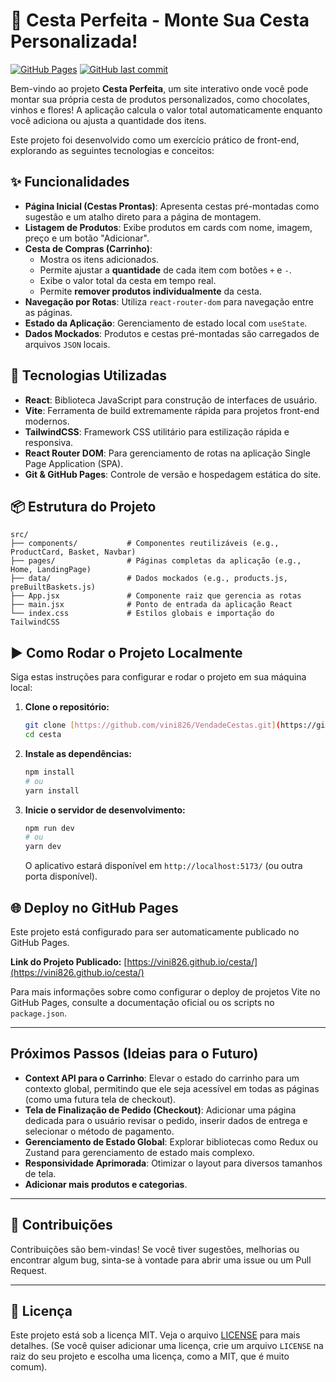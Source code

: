 # 🎁 Cesta Perfeita - Monte Sua Cesta Personalizada!

[![GitHub Pages](https://github.com/vini826/VendadeCestas/actions/workflows/pages/pages-build-deployment/badge.svg)](https://github.com/vini826/VendadeCestas/actions/workflows/pages/pages-build-deployment)
[![GitHub last commit](https://img.shields.io/github/last-commit/vini826/VendadeCestas)](https://github.com/vini826/VendadeCestas/commits/main)

Bem-vindo ao projeto **Cesta Perfeita**, um site interativo onde você pode montar sua própria cesta de produtos personalizados, como chocolates, vinhos e flores! A aplicação calcula o valor total automaticamente enquanto você adiciona ou ajusta a quantidade dos itens.

Este projeto foi desenvolvido como um exercício prático de front-end, explorando as seguintes tecnologias e conceitos:

## ✨ Funcionalidades

* **Página Inicial (Cestas Prontas)**: Apresenta cestas pré-montadas como sugestão e um atalho direto para a página de montagem.
* **Listagem de Produtos**: Exibe produtos em cards com nome, imagem, preço e um botão "Adicionar".
* **Cesta de Compras (Carrinho)**:
    * Mostra os itens adicionados.
    * Permite ajustar a **quantidade** de cada item com botões `+` e `-`.
    * Exibe o valor total da cesta em tempo real.
    * Permite **remover produtos individualmente** da cesta.
* **Navegação por Rotas**: Utiliza `react-router-dom` para navegação entre as páginas.
* **Estado da Aplicação**: Gerenciamento de estado local com `useState`.
* **Dados Mockados**: Produtos e cestas pré-montadas são carregados de arquivos `JSON` locais.

## 🚀 Tecnologias Utilizadas

* **React**: Biblioteca JavaScript para construção de interfaces de usuário.
* **Vite**: Ferramenta de build extremamente rápida para projetos front-end modernos.
* **TailwindCSS**: Framework CSS utilitário para estilização rápida e responsiva.
* **React Router DOM**: Para gerenciamento de rotas na aplicação Single Page Application (SPA).
* **Git & GitHub Pages**: Controle de versão e hospedagem estática do site.

## 📦 Estrutura do Projeto

```
src/
├── components/           # Componentes reutilizáveis (e.g., ProductCard, Basket, Navbar)
├── pages/                # Páginas completas da aplicação (e.g., Home, LandingPage)
├── data/                 # Dados mockados (e.g., products.js, preBuiltBaskets.js)
├── App.jsx               # Componente raiz que gerencia as rotas
├── main.jsx              # Ponto de entrada da aplicação React
└── index.css             # Estilos globais e importação do TailwindCSS
```

## ▶️ Como Rodar o Projeto Localmente

Siga estas instruções para configurar e rodar o projeto em sua máquina local:

1.  **Clone o repositório:**
    ```bash
    git clone [https://github.com/vini826/VendadeCestas.git](https://github.com/vini826/VendadeCestas.git)
    cd cesta
    ```

2.  **Instale as dependências:**
    ```bash
    npm install
    # ou
    yarn install
    ```

3.  **Inicie o servidor de desenvolvimento:**
    ```bash
    npm run dev
    # ou
    yarn dev
    ```
    O aplicativo estará disponível em `http://localhost:5173/` (ou outra porta disponível).

## 🌐 Deploy no GitHub Pages

Este projeto está configurado para ser automaticamente publicado no GitHub Pages.

**Link do Projeto Publicado:**
[https://vini826.github.io/cesta/](https://vini826.github.io/cesta/)

Para mais informações sobre como configurar o deploy de projetos Vite no GitHub Pages, consulte a documentação oficial ou os scripts no `package.json`.

---

## Próximos Passos (Ideias para o Futuro)

* **Context API para o Carrinho**: Elevar o estado do carrinho para um contexto global, permitindo que ele seja acessível em todas as páginas (como uma futura tela de checkout).
* **Tela de Finalização de Pedido (Checkout)**: Adicionar uma página dedicada para o usuário revisar o pedido, inserir dados de entrega e selecionar o método de pagamento.
* **Gerenciamento de Estado Global**: Explorar bibliotecas como Redux ou Zustand para gerenciamento de estado mais complexo.
* **Responsividade Aprimorada**: Otimizar o layout para diversos tamanhos de tela.
* **Adicionar mais produtos e categorias**.

---

## 🤝 Contribuições

Contribuições são bem-vindas! Se você tiver sugestões, melhorias ou encontrar algum bug, sinta-se à vontade para abrir uma issue ou um Pull Request.

---

## 📄 Licença

Este projeto está sob a licença MIT. Veja o arquivo [LICENSE](LICENSE) para mais detalhes. (Se você quiser adicionar uma licença, crie um arquivo `LICENSE` na raiz do seu projeto e escolha uma licença, como a MIT, que é muito comum).

